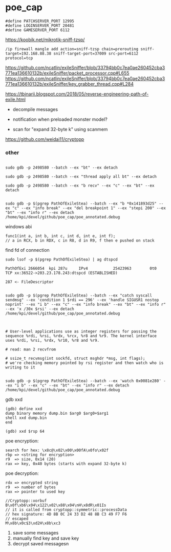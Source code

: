 # poe_cap

```
#define PATCHSERVER_PORT 12995
#define LOGINSERVER_PORT 20481
#define GAMESERVER_PORT 6112
```

https://koobik.net/mikrotik-sniff-tzsp/

```
/ip firewall mangle add action=sniff-tzsp chain=prerouting sniff-target=192.168.88.38 sniff-target-port=37009 src-port=6112 protocol=tcp
```

https://github.com/ncatlin/exileSniffer/blob/33794bb0c7ea0ae260452cba3771ea136610132b/exileSniffer/packet_processor.cpp#L655
https://github.com/ncatlin/exileSniffer/blob/33794bb0c7ea0ae260452cba3771ea136610132b/exileSniffer/key_grabber_thread.cpp#L284

https://tbinarii.blogspot.com/2018/05/reverse-engineering-path-of-exile.html



* decompile messages
* notification when preloaded monster model?


* scan for "expand 32-byte k" using scanmem

https://github.com/weidai11/cryptopp


### other


```

sudo gdb -p 2498580 --batch --ex "bt" --ex detach

sudo gdb -p 2498580 --batch --ex "thread apply all bt" --ex detach

sudo gdb -p 2498580 --batch --ex "b recv" --ex "c" --ex "bt" --ex detach


sudo gdb -p $(pgrep PathOfExileStea) --batch --ex "b *0x141893d25" --ex "c" --ex "info break" --ex "del breakpoint 1" --ex "stepi 200" --ex "bt" --ex "info r" --ex detach /home/kpi/devel/github/poe_cap/poe_annotated.debug
```

windows abi

```
func1(int a, int b, int c, int d, int e, int f);
// a in RCX, b in RDX, c in R8, d in R9, f then e pushed on stack
```

find fd of connection

```
sudo lsof -p $(pgrep PathOfExileStea) | ag dtspcd

PathOfExi 2666054  kpi 287u     IPv4           25423963        0t0       TCP xx:36522->203.23.178.243:dtspcd (ESTABLISHED)

287 <- FileDescriptor


sudo gdb -p $(pgrep PathOfExileStea) --batch --ex "catch syscall sendmsg" --ex 'condition 1 $rdi == 296' --ex 'handle SIGUSR1 nostop noprint' --ex "i b" --ex "c" --ex "info break" --ex "bt" --ex "info r" --ex 'x /30x $rsi' --ex detach /home/kpi/devel/github/poe_cap/poe_annotated.debug



# User-level applications use as integer registers for passing the sequence %rdi, %rsi, %rdx, %rcx, %r8 and %r9. The kernel interface uses %rdi, %rsi, %rdx, %r10, %r8 and %r9.

# read: man 2 recvfrom

# ssize_t recvmsg(int sockfd, struct msghdr *msg, int flags);
# we're checking memory pointed by rsi register and then watch who is writing to it


sudo gdb -p $(pgrep PathOfExileStea) --batch --ex 'watch 0x0081e280' --ex "i b" --ex "c" --ex "bt" --ex "info r" --ex detach /home/kpi/devel/github/poe_cap/poe_annotated.debug
```


gdb xxd

```
(gdb) define xxd
dump binary memory dump.bin $arg0 $arg0+$arg1
shell xxd dump.bin
end

(gdb) xxd $rsp 64 
```


poe encryption:

```
search for hex: \x8c@\x02\x00\x00fA\x0fo\x02f
rbp => <string for encryption>
r9  => size, 0x14 (20)
rax => key, 0x40 bytes (starts with expand 32-byte k)

```

poe decryption:

```
rdx => encrypted string
r9  => number of bytes
rax => pointer to used key

//Cryptopp::xorbuf 
B\x0f\xb6\x04\x122\x02\x88\x04\nH\x8dR\x01Is
// it is called from cryptopp::symmetric::processData
// hex signature: 4D 8B 0C 24 33 D2 48 8B C3 49 F7 F6
// escaped
M\x8b\x0c$3\xd2H\x8b\xc3
```


1. save some messages
2. manually find key and save key
3. decrypt saved messagesn
